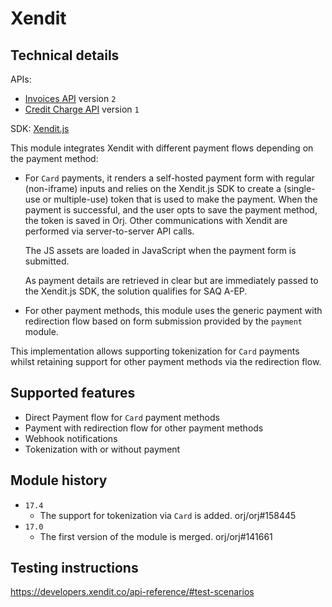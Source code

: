 # Xendit

## Technical details

APIs:
- [Invoices API](https://developers.xendit.co/api-reference/#create-invoice) version `2`
- [Credit Charge API](https://developers.xendit.co/api-reference/#create-charge) version `1`

SDK: [Xendit.js](https://docs.xendit.co/credit-cards/integrations/tokenization)

This module integrates Xendit with different payment flows depending on the payment method:

- For `Card` payments, it renders a self-hosted payment form with regular (non-iframe) inputs and 
  relies on the Xendit.js SDK to create a (single-use or multiple-use) token that is used to make
  the payment. When the payment is successful, and the user opts to save the payment method, the
  token is saved in Orj. Other communications with Xendit are performed via server-to-server API
  calls.

  The JS assets are loaded in JavaScript when the payment form is submitted.

  As payment details are retrieved in clear but are immediately passed to the Xendit.js SDK, the
  solution qualifies for SAQ A-EP.

- For other payment methods, this module uses the generic payment with redirection flow based on
  form submission provided by the `payment` module.

This implementation allows supporting tokenization for `Card` payments whilst retaining support for
other payment methods via the redirection flow.

## Supported features

- Direct Payment flow for `Card` payment methods
- Payment with redirection flow for other payment methods
- Webhook notifications
- Tokenization with or without payment

## Module history

- `17.4`
  - The support for tokenization via `Card` is added. orj/orj#158445
- `17.0`
  - The first version of the module is merged. orj/orj#141661

## Testing instructions

https://developers.xendit.co/api-reference/#test-scenarios
